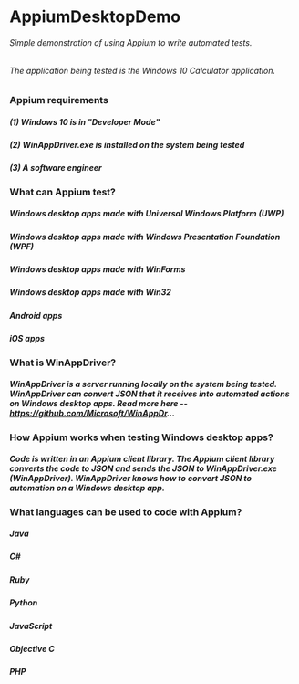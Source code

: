 # AppiumDesktopDemo

###### Simple demonstration of using Appium to write automated tests.
###### The application being tested is the Windows 10 Calculator application.

### Appium requirements
##### (1) Windows 10 is in "Developer Mode"
##### (2) WinAppDriver.exe is installed on the system being tested
##### (3) A software engineer

### What can Appium test?
##### Windows desktop apps made with Universal Windows Platform (UWP)
##### Windows desktop apps made with Windows Presentation Foundation (WPF)
##### Windows desktop apps made with WinForms
##### Windows desktop apps made with Win32
##### Android apps
##### iOS apps

### What is WinAppDriver?
##### WinAppDriver is a server running locally on the system being tested. WinAppDriver can convert JSON that it receives into automated actions on Windows desktop apps. Read more here -- https://github.com/Microsoft/WinAppDr...

### How Appium works when testing Windows desktop apps?
##### Code is written in an Appium client library. The Appium client library converts the code to JSON and sends the JSON to WinAppDriver.exe (WinAppDriver). WinAppDriver knows how to convert JSON to automation on a Windows desktop app.

### What languages can be used to code with Appium?
##### Java
##### C#
##### Ruby
##### Python
##### JavaScript
##### Objective C
##### PHP
